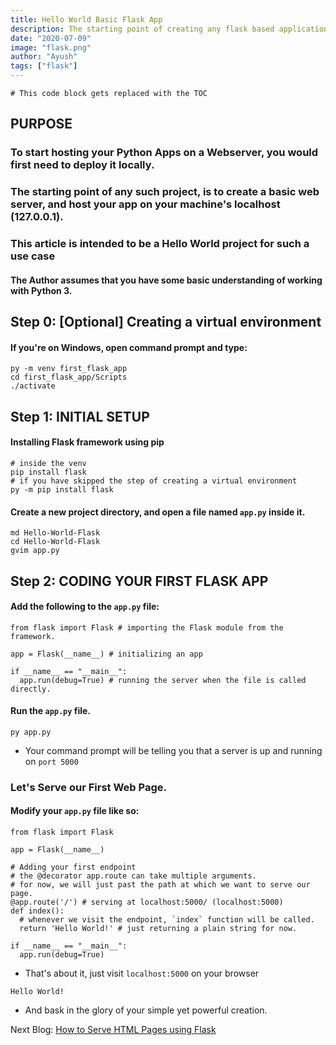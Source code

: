 ```yaml
---
title: Hello World Basic Flask App
description: The starting point of creating any flask based application in the easiest way possible.
date: "2020-07-09"
image: "flask.png"
author: "Ayush"
tags: ["flask"]
---
```


```toc
# This code block gets replaced with the TOC
```

## PURPOSE

### To start hosting your Python Apps on a Webserver, you would first need to deploy it locally.

### The starting point of any such project, is to create a basic web server, and host your app on your machine's localhost (127.0.0.1).

### This article is intended to be a Hello World project for such a use case

#### The Author assumes that you have some basic understanding of working with Python 3.

## Step 0: [Optional] Creating a virtual environment

#### If you're on Windows, open command prompt and type:

```
py -m venv first_flask_app
cd first_flask_app/Scripts
./activate
```

## Step 1: INITIAL SETUP

#### Installing Flask framework using pip

```
# inside the venv
pip install flask
# if you have skipped the step of creating a virtual environment
py -m pip install flask
```

#### Create a new project directory, and open a file named `app.py` inside it.

```
md Hello-World-Flask
cd Hello-World-Flask
gvim app.py
```

## Step 2: CODING YOUR FIRST FLASK APP

#### Add the following to the `app.py` file:

```
from flask import Flask # importing the Flask module from the framework.

app = Flask(__name__) # initializing an app

if __name__ == "__main__":
  app.run(debug=True) # running the server when the file is called directly.
```

#### Run the `app.py` file.

```
py app.py
```

- Your command prompt will be telling you that a server is up and running on `port 5000`

### Let's Serve our First Web Page.

#### Modify your `app.py` file like so:

```
from flask import Flask

app = Flask(__name__)

# Adding your first endpoint
# the @decorator app.route can take multiple arguments.
# for now, we will just past the path at which we want to serve our page.
@app.route('/') # serving at localhost:5000/ (localhost:5000)
def index():
  # whenever we visit the endpoint, `index` function will be called.
  return 'Hello World!' # just returning a plain string for now.

if __name__ == "__main__":
  app.run(debug=True)
```

- That's about it, just visit `localhost:5000` on your browser

```
Hello World!
```

- And bask in the glory of your simple yet powerful creation.

Next Blog: [How to Serve HTML Pages using Flask](https://ayush-blog.netlify.app/Flask/02-Basic-HTML-Integration-with-Flask/)
